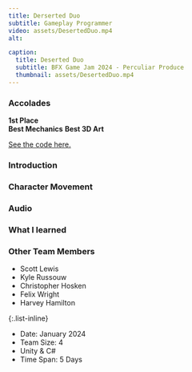 ```yaml
---
title: Derserted Duo
subtitle: Gameplay Programmer
video: assets/DesertedDuo.mp4
alt: 

caption:
  title: Deserted Duo
  subtitle: BFX Game Jam 2024 - Perculiar Produce
  thumbnail: assets/DesertedDuo.mp4
---
```

### Accolades
**1st Place**  
**Best Mechanics**
**Best 3D Art**

<a href = "https://github.com/Joles-Doe/Peculiar-Produce"> See the code here.</a>


### Introduction


### Character Movement


### Audio



### What I learned


### Other Team Members
- Scott Lewis
- Kyle Russouw
- Christopher Hosken
- Felix Wright
- Harvey Hamilton


{:.list-inline}

- Date: January 2024
- Team Size: 4
- Unity & C#
- Time Span: 5 Days

